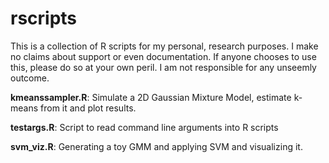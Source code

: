 rscripts
========

This is a collection of R scripts for my personal, research purposes. I make no claims about support or even documentation. If anyone chooses to use this, please do so at your own peril. I am not responsible for any unseemly outcome.


**kmeanssampler.R**: Simulate a 2D Gaussian Mixture Model, estimate k-means from it and plot results.

**testargs.R**: Script to read command line arguments into R scripts

**svm_viz.R**: Generating a toy GMM and applying SVM and visualizing it.
